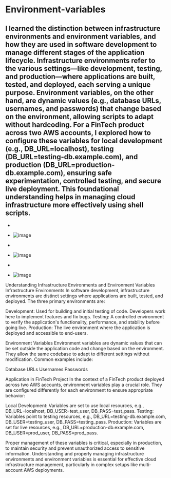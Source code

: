 # Environment-variables

## I learned the distinction between infrastructure environments and environment variables, and how they are used in software development to manage different stages of the application lifecycle. Infrastructure environments refer to the various settings—like development, testing, and production—where applications are built, tested, and deployed, each serving a unique purpose. Environment variables, on the other hand, are dynamic values (e.g., database URLs, usernames, and passwords) that change based on the environment, allowing scripts to adapt without hardcoding. For a FinTech product across two AWS accounts, I explored how to configure these variables for local development (e.g., DB_URL=localhost), testing (DB_URL=testing-db.example.com), and production (DB_URL=production-db.example.com), ensuring safe experimentation, controlled testing, and secure live deployment. This foundational understanding helps in managing cloud infrastructure more effectively using shell scripts.

-
- ![image](https://github.com/user-attachments/assets/72a0997c-5983-42cd-919f-120e15179b40)

-
- ![image](https://github.com/user-attachments/assets/edea23e3-164e-445a-97c6-071dd61843d4)

-
-  ![image](https://github.com/user-attachments/assets/56ce0d51-4beb-43f6-a515-d4ae1370c873)

Understanding Infrastructure Environments and Environment Variables
Infrastructure Environments
In software development, infrastructure environments are distinct settings where applications are built, tested, and deployed. The three primary environments are:

Development: Used for building and initial testing of code. Developers work here to implement features and fix bugs.
Testing: A controlled environment to verify the application's functionality, performance, and stability before going live.
Production: The live environment where the application is deployed and accessible to end-users.

Environment Variables
Environment variables are dynamic values that can be set outside the application code and change based on the environment. They allow the same codebase to adapt to different settings without modification. Common examples include:

Database URLs
Usernames
Passwords

Application in FinTech Project
In the context of a FinTech product deployed across two AWS accounts, environment variables play a crucial role. They are configured differently for each environment to ensure appropriate behavior:

Local Development: Variables are set to use local resources, e.g., DB_URL=localhost, DB_USER=test_user, DB_PASS=test_pass.
Testing: Variables point to testing resources, e.g., DB_URL=testing-db.example.com, DB_USER=testing_user, DB_PASS=testing_pass.
Production: Variables are set for live resources, e.g., DB_URL=production-db.example.com, DB_USER=prod_user, DB_PASS=prod_pass.

Proper management of these variables is critical, especially in production, to maintain security and prevent unauthorized access to sensitive information.
Understanding and properly managing infrastructure environments and environment variables is essential for effective cloud infrastructure management, particularly in complex setups like multi-account AWS deployments.



